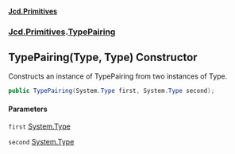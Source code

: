 #### [Jcd.Primitives](index.md 'index')
### [Jcd.Primitives](Jcd.Primitives.md 'Jcd.Primitives').[TypePairing](Jcd.Primitives.TypePairing.md 'Jcd.Primitives.TypePairing')

## TypePairing(Type, Type) Constructor

Constructs an instance of TypePairing from two instances of Type.

```csharp
public TypePairing(System.Type first, System.Type second);
```
#### Parameters

<a name='Jcd.Primitives.TypePairing.TypePairing(System.Type,System.Type).first'></a>

`first` [System.Type](https://docs.microsoft.com/en-us/dotnet/api/System.Type 'System.Type')

<a name='Jcd.Primitives.TypePairing.TypePairing(System.Type,System.Type).second'></a>

`second` [System.Type](https://docs.microsoft.com/en-us/dotnet/api/System.Type 'System.Type')